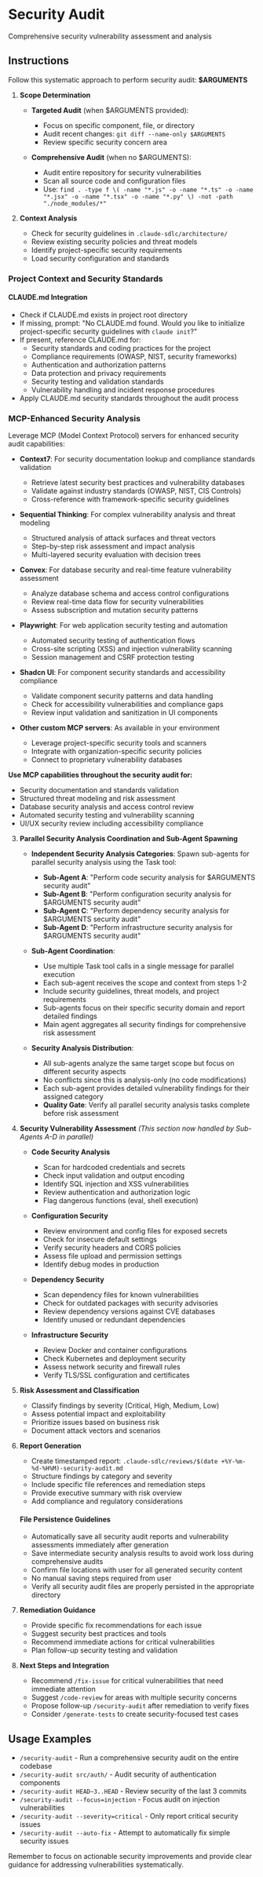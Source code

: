 # Security Audit

Comprehensive security vulnerability assessment and analysis

## Instructions

Follow this systematic approach to perform security audit: **$ARGUMENTS**

1. **Scope Determination**
   - **Targeted Audit** (when $ARGUMENTS provided):
     - Focus on specific component, file, or directory
     - Audit recent changes: `git diff --name-only $ARGUMENTS`
     - Review specific security concern area
   
   - **Comprehensive Audit** (when no $ARGUMENTS):
     - Audit entire repository for security vulnerabilities
     - Scan all source code and configuration files
     - Use: `find . -type f \( -name "*.js" -o -name "*.ts" -o -name "*.jsx" -o -name "*.tsx" -o -name "*.py" \) -not -path "./node_modules/*"`

2. **Context Analysis**
   - Check for security guidelines in `.claude-sdlc/architecture/`
   - Review existing security policies and threat models
   - Identify project-specific security requirements
   - Load security configuration and standards

### Project Context and Security Standards

#### CLAUDE.md Integration
- Check if CLAUDE.md exists in project root directory
- If missing, prompt: "No CLAUDE.md found. Would you like to initialize project-specific security guidelines with `claude init`?"
- If present, reference CLAUDE.md for:
  - Security standards and coding practices for the project
  - Compliance requirements (OWASP, NIST, security frameworks)
  - Authentication and authorization patterns
  - Data protection and privacy requirements
  - Security testing and validation standards
  - Vulnerability handling and incident response procedures
- Apply CLAUDE.md security standards throughout the audit process

### MCP-Enhanced Security Analysis

Leverage MCP (Model Context Protocol) servers for enhanced security audit capabilities:

- **Context7**: For security documentation lookup and compliance standards validation
  - Retrieve latest security best practices and vulnerability databases
  - Validate against industry standards (OWASP, NIST, CIS Controls)
  - Cross-reference with framework-specific security guidelines

- **Sequential Thinking**: For complex vulnerability analysis and threat modeling
  - Structured analysis of attack surfaces and threat vectors
  - Step-by-step risk assessment and impact analysis
  - Multi-layered security evaluation with decision trees

- **Convex**: For database security and real-time feature vulnerability assessment
  - Analyze database schema and access control configurations
  - Review real-time data flow for security vulnerabilities
  - Assess subscription and mutation security patterns

- **Playwright**: For web application security testing and automation
  - Automated security testing of authentication flows
  - Cross-site scripting (XSS) and injection vulnerability scanning
  - Session management and CSRF protection testing

- **Shadcn UI**: For component security standards and accessibility compliance
  - Validate component security patterns and data handling
  - Check for accessibility vulnerabilities and compliance gaps
  - Review input validation and sanitization in UI components

- **Other custom MCP servers**: As available in your environment
  - Leverage project-specific security tools and scanners
  - Integrate with organization-specific security policies
  - Connect to proprietary vulnerability databases

**Use MCP capabilities throughout the security audit for:**
- Security documentation and standards validation
- Structured threat modeling and risk assessment
- Database security analysis and access control review
- Automated security testing and vulnerability scanning
- UI/UX security review including accessibility compliance

3. **Parallel Security Analysis Coordination and Sub-Agent Spawning**
   - **Independent Security Analysis Categories**: Spawn sub-agents for parallel security analysis using the Task tool:
     - **Sub-Agent A**: "Perform code security analysis for $ARGUMENTS security audit"
     - **Sub-Agent B**: "Perform configuration security analysis for $ARGUMENTS security audit"
     - **Sub-Agent C**: "Perform dependency security analysis for $ARGUMENTS security audit"
     - **Sub-Agent D**: "Perform infrastructure security analysis for $ARGUMENTS security audit"

   - **Sub-Agent Coordination**:
     - Use multiple Task tool calls in a single message for parallel execution
     - Each sub-agent receives the scope and context from steps 1-2
     - Include security guidelines, threat models, and project requirements
     - Sub-agents focus on their specific security domain and report detailed findings
     - Main agent aggregates all security findings for comprehensive risk assessment

   - **Security Analysis Distribution**:
     - All sub-agents analyze the same target scope but focus on different security aspects
     - No conflicts since this is analysis-only (no code modifications)
     - Each sub-agent provides detailed vulnerability findings for their assigned category
     - **Quality Gate**: Verify all parallel security analysis tasks complete before risk assessment

4. **Security Vulnerability Assessment** *(This section now handled by Sub-Agents A-D in parallel)*
   - **Code Security Analysis**
     - Scan for hardcoded credentials and secrets
     - Check input validation and output encoding
     - Identify SQL injection and XSS vulnerabilities
     - Review authentication and authorization logic
     - Flag dangerous functions (eval, shell execution)

   - **Configuration Security**
     - Review environment and config files for exposed secrets
     - Check for insecure default settings
     - Verify security headers and CORS policies
     - Assess file upload and permission settings
     - Identify debug modes in production

   - **Dependency Security**
     - Scan dependency files for known vulnerabilities
     - Check for outdated packages with security advisories
     - Review dependency versions against CVE databases
     - Identify unused or redundant dependencies

   - **Infrastructure Security**
     - Review Docker and container configurations
     - Check Kubernetes and deployment security
     - Assess network security and firewall rules
     - Verify TLS/SSL configuration and certificates

5. **Risk Assessment and Classification**
   - Classify findings by severity (Critical, High, Medium, Low)
   - Assess potential impact and exploitability
   - Prioritize issues based on business risk
   - Document attack vectors and scenarios

6. **Report Generation**
   - Create timestamped report: `.claude-sdlc/reviews/$(date +%Y-%m-%d-%H%M)-security-audit.md`
   - Structure findings by category and severity
   - Include specific file references and remediation steps
   - Provide executive summary with risk overview
   - Add compliance and regulatory considerations

   #### File Persistence Guidelines
   - Automatically save all security audit reports and vulnerability assessments immediately after generation
   - Save intermediate security analysis results to avoid work loss during comprehensive audits
   - Confirm file locations with user for all generated security content
   - No manual saving steps required from user
   - Verify all security audit files are properly persisted in the appropriate directory

7. **Remediation Guidance**
   - Provide specific fix recommendations for each issue
   - Suggest security best practices and tools
   - Recommend immediate actions for critical vulnerabilities
   - Plan follow-up security testing and validation

8. **Next Steps and Integration**
   - Recommend `/fix-issue` for critical vulnerabilities that need immediate attention
   - Suggest `/code-review` for areas with multiple security concerns
   - Propose follow-up `/security-audit` after remediation to verify fixes
   - Consider `/generate-tests` to create security-focused test cases

## Usage Examples

- `/security-audit` - Run a comprehensive security audit on the entire codebase
- `/security-audit src/auth/` - Audit security of authentication components
- `/security-audit HEAD~3..HEAD` - Review security of the last 3 commits
- `/security-audit --focus=injection` - Focus audit on injection vulnerabilities
- `/security-audit --severity=critical` - Only report critical security issues
- `/security-audit --auto-fix` - Attempt to automatically fix simple security issues

Remember to focus on actionable security improvements and provide clear guidance for addressing vulnerabilities systematically.
